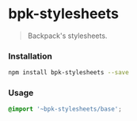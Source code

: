 # bpk-stylesheets

> Backpack's stylesheets.

### Installation

```sh
npm install bpk-stylesheets --save
```

### Usage

```scss
@import '~bpk-stylesheets/base';
```

